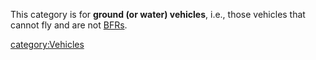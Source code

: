This category is for **ground (or water) vehicles**, i.e., those
vehicles that cannot fly and are not [BFRs](BattleFrame_Robotics.md).

[category:Vehicles](category:Vehicles.md)
